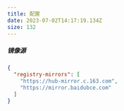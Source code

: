 ```yaml
---
title: 配置
date: 2023-07-02T14:17:19.134Z
size: 132
---
```

##### 镜像源

```json
{
  "registry-mirrors": [
    "https://hub-mirror.c.163.com",
    "https://mirror.baidubce.com"
  ]
}
```

